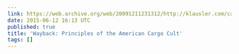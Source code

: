 ```yaml
---
link: https://web.archive.org/web/20091211231312/http://klausler.com/cargo.html
date: 2015-06-12 16:13 UTC
published: true
title: 'Wayback: Principles of the American Cargo Cult'
tags: []
---
```



